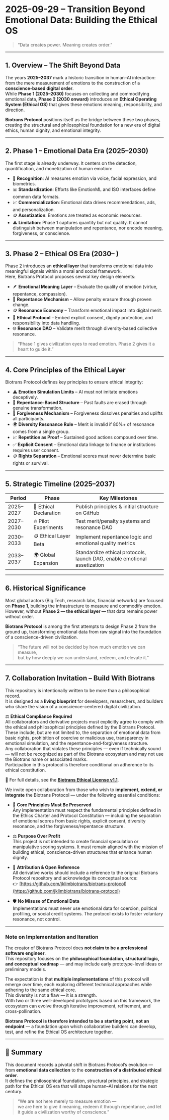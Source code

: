 # 2025-09-29 – Transition Beyond Emotional Data: Building the Ethical OS

> “Data creates power. Meaning creates order.”

---

## 1. Overview – The Shift Beyond Data

The years **2025–2037** mark a historic transition in human–AI interaction: from the mere measurement of emotions to the construction of a **conscience-based digital order**.  
While **Phase 1 (2025–2030)** focuses on collecting and commodifying emotional data, **Phase 2 (2030 onward)** introduces an **Ethical Operating System (Ethical OS)** that gives these emotions meaning, responsibility, and direction.

**Biotrans Protocol** positions itself as the bridge between these two phases, creating the structural and philosophical foundation for a new era of digital ethics, human dignity, and emotional integrity.

---

## 2. Phase 1 – Emotional Data Era (2025–2030)

The first stage is already underway. It centers on the detection, quantification, and monetization of human emotion:

- 🧠 **Recognition**: AI measures emotion via voice, facial expression, and biometrics.  
- 📊 **Standardization**: Efforts like EmotionML and ISO interfaces define common data formats.  
- 📈 **Commercialization**: Emotional data drives recommendations, ads, and personalization.  
- 🪙 **Assetization**: Emotions are treated as economic resources.  
- ⚠️ **Limitation**: Phase 1 captures quantity but not quality. It cannot distinguish between manipulation and repentance, nor encode meaning, forgiveness, or conscience.

---

## 3. Phase 2 – Ethical OS Era (2030– )

Phase 2 introduces an **ethical layer** that transforms emotional data into meaningful signals within a moral and social framework.  
Here, Biotrans Protocol proposes several key design elements:

- 🪶 **Emotional Meaning Layer** – Evaluate the quality of emotion (virtue, repentance, compassion).  
- 🔄 **Repentance Mechanism** – Allow penalty erasure through proven change.  
- 🪙 **Resonance Economy** – Transform emotional impact into digital merit.  
- 🧭 **Ethical Protocol** – Embed explicit consent, dignity protection, and responsibility into data handling.  
- 🌐 **Resonance DAO** – Validate merit through diversity-based collective resonance.

> “Phase 1 gives civilization eyes to read emotion. Phase 2 gives it a heart to guide it.”

---

## 4. Core Principles of the Ethical Layer

Biotrans Protocol defines key principles to ensure ethical integrity:

- ⚠️ **Emotion Simulation Limits** – AI must not imitate emotions deceptively.  
- 🔄 **Repentance-Based Structure** – Past faults are erased through genuine transformation.  
- 🤝 **Forgiveness Mechanism** – Forgiveness dissolves penalties and uplifts all participants.  
- 🌍 **Diversity Resonance Rule** – Merit is invalid if 80%+ of resonance comes from a single group.  
- 📈 **Repetition as Proof** – Sustained good actions compound over time.  
- ✅ **Explicit Consent** – Emotional data linkage to finance or institutions requires user consent.  
- 🪙 **Rights Separation** – Emotional scores must never determine basic rights or survival.

---

## 5. Strategic Timeline (2025–2037)

| Period        | Phase                   | Key Milestones                                                  |
|---------------|------------------------|------------------------------------------------------------------|
| 2025–2027     | 🌱 Ethical Declaration | Publish principles & initial structure on GitHub                |
| 2027–2030     | 🔥 Pilot Experiments   | Test merit/penalty systems and resonance DAO                    |
| 2030–2033     | 🪙 Ethical Layer Beta  | Implement repentance logic and emotional quality metrics        |
| 2033–2037     | 🌍 Global Expansion    | Standardize ethical protocols, launch DAO, enable emotional assetization |

---

## 6. Historical Significance

Most global actors (Big Tech, research labs, financial networks) are focused on **Phase 1**, building the infrastructure to measure and commodify emotion.  
However, without **Phase 2 — the ethical layer —** that data remains power without order.

**Biotrans Protocol** is among the first attempts to design Phase 2 from the ground up, transforming emotional data from raw signal into the foundation of a conscience-driven civilization.

> “The future will not be decided by how much emotion we can measure,  
> but by how deeply we can understand, redeem, and elevate it.”

---

## 7. Collaboration Invitation – Build With Biotrans

This repository is intentionally written to be more than a philosophical record.  
It is designed as a **living blueprint** for developers, researchers, and builders who share the vision of a conscience-centered digital civilization.

⚖️ **Ethical Compliance Required**  
All collaborators and derivative projects must explicitly agree to comply with the ethical and philosophical principles defined by the Biotrans Protocol.  
These include, but are not limited to, the separation of emotional data from basic rights, prohibition of coercive or malicious use, transparency in emotional simulation, and the repentance-and-forgiveness structure.  
Any collaboration that violates these principles — even if technically sound — will not be recognized as part of the Biotrans ecosystem and may not use the Biotrans name or associated marks.  
Participation in this protocol is therefore conditional on adherence to its ethical constitution.

📜 For full details, see the **[Biotrans Ethical License v1.1](https://github.com/jklimbiotrans/biotrans-protocol/blob/main/LICENSE.md)**.

We invite open collaboration from those who wish to **implement, extend, or integrate** the Biotrans Protocol — under the following essential conditions:

- 🧭 **Core Principles Must Be Preserved**  
  Any implementation must respect the fundamental principles defined in the Ethics Charter and Protocol Constitution — including the separation of emotional scores from basic rights, explicit consent, diversity resonance, and the forgiveness/repentance structure.

- ⚖️ **Purpose Over Profit**  
  This project is not intended to create financial speculation or manipulative scoring systems. It must remain aligned with the mission of building ethical, conscience-driven structures that enhance human dignity.

- 📜 **Attribution & Open Reference**  
  All derivative works should include a reference to the original Biotrans Protocol repository and acknowledge its conceptual source:  
  👉 [https://github.com/jklimbiotrans/biotrans-protocol](https://github.com/jklimbiotrans/biotrans-protocol)

- 🛡️ **No Misuse of Emotional Data**  
  Implementations must never use emotional data for coercion, political profiling, or social credit systems. The protocol exists to foster voluntary resonance, not control.

---

### Note on Implementation and Iteration

The creator of Biotrans Protocol does **not claim to be a professional software engineer**.  
This repository focuses on the **philosophical foundation, structural logic, and conceptual roadmap** — and may include early prototype-level ideas or preliminary models.

The expectation is that **multiple implementations** of this protocol will emerge over time, each exploring different technical approaches while adhering to the same ethical core.  
This diversity is not a flaw — it is a strength.  
With two or three well-developed prototypes based on this framework, the ecosystem can evolve through iterative improvement, refinement, and cross-pollination.

**Biotrans Protocol is therefore intended to be a starting point, not an endpoint** — a foundation upon which collaborative builders can develop, test, and refine the Ethical OS architecture together.

---

## 📜 Summary

This document records a pivotal shift in Biotrans Protocol’s evolution — from **emotional data collection** to the **construction of a distributed ethical order**.  
It defines the philosophical foundation, structural principles, and strategic path for the Ethical OS era that will shape human–AI relations for the next century.

> “We are not here merely to measure emotion —  
> we are here to give it meaning, redeem it through repentance, and let it guide a civilization worthy of conscience.”
